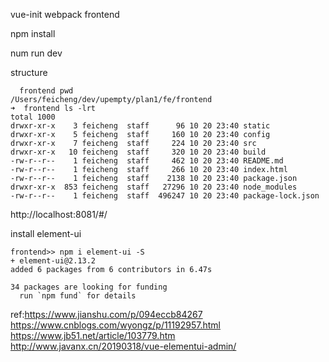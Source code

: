 
vue-init webpack frontend

npm install

num run dev

structure
```
  frontend pwd
/Users/feicheng/dev/upempty/plan1/fe/frontend
➜  frontend ls -lrt
total 1000
drwxr-xr-x    3 feicheng  staff      96 10 20 23:40 static
drwxr-xr-x    5 feicheng  staff     160 10 20 23:40 config
drwxr-xr-x    7 feicheng  staff     224 10 20 23:40 src
drwxr-xr-x   10 feicheng  staff     320 10 20 23:40 build
-rw-r--r--    1 feicheng  staff     462 10 20 23:40 README.md
-rw-r--r--    1 feicheng  staff     266 10 20 23:40 index.html
-rw-r--r--    1 feicheng  staff    2138 10 20 23:40 package.json
drwxr-xr-x  853 feicheng  staff   27296 10 20 23:40 node_modules
-rw-r--r--    1 feicheng  staff  496247 10 20 23:40 package-lock.json
```

http://localhost:8081/#/

install element-ui
```
frontend>> npm i element-ui -S
+ element-ui@2.13.2
added 6 packages from 6 contributors in 6.47s

34 packages are looking for funding
  run `npm fund` for details

```
ref:https://www.jianshu.com/p/094eccb84267
https://www.cnblogs.com/wyongz/p/11192957.html
https://www.jb51.net/article/103779.htm
http://www.javanx.cn/20190318/vue-elementui-admin/
